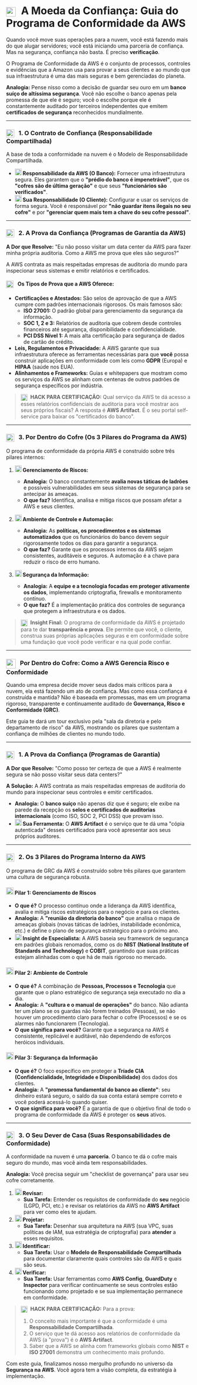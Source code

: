 # <img src="https://api.iconify.design/mdi/bank-check.svg?color=currentColor" width="26" style="vertical-align:middle; margin-right:8px;" /> A Moeda da Confiança: Guia do Programa de Conformidade da AWS

Quando você move suas operações para a nuvem, você está fazendo mais do que alugar servidores; você está iniciando uma parceria de confiança. Mas na segurança, confiança não basta. É preciso **verificação**.

O Programa de Conformidade da AWS é o conjunto de processos, controles e evidências que a Amazon usa para provar a seus clientes e ao mundo que sua infraestrutura é uma das mais seguras e bem gerenciadas do planeta.

**Analogia:** Pense nisso como a decisão de guardar seu ouro em um **banco suíço de altíssima segurança**. Você não escolhe o banco apenas pela promessa de que ele é seguro; você o escolhe porque ele é constantemente auditado por terceiros independentes que emitem **certificados de segurança** reconhecidos mundialmente.

---

### <img src="https://api.iconify.design/mdi/handshake-outline.svg?color=currentColor" width="22" style="vertical-align:middle; margin-right:8px;" /> 1. O Contrato de Confiança (Responsabilidade Compartilhada)

A base de toda a conformidade na nuvem é o Modelo de Responsabilidade Compartilhada.

* **<img src="https://api.iconify.design/logos/aws.svg?color=currentColor" width="18" /> Responsabilidade da AWS (O Banco):** Fornecer uma infraestrutura segura. Eles garantem que o **"prédio do banco é impenetrável"**, que os **"cofres são de última geração"** e que seus **"funcionários são verificados"**.
* **<img src="https://api.iconify.design/mdi/account-outline.svg?color=currentColor" width="18" /> Sua Responsabilidade (O Cliente):** Configurar e usar os serviços de forma segura. Você é responsável por **"não guardar itens ilegais no seu cofre"** e por **"gerenciar quem mais tem a chave do seu cofre pessoal"**.

---

### <img src="https://api.iconify.design/mdi/certificate-outline.svg?color=currentColor" width="22" style="vertical-align:middle; margin-right:8px;" /> 2. A Prova da Confiança (Programas de Garantia da AWS)

**A Dor que Resolve:** "Eu não posso visitar um data center da AWS para fazer minha própria auditoria. Como a AWS me prova que eles são seguros?"

A AWS contrata as mais respeitadas empresas de auditoria do mundo para inspecionar seus sistemas e emitir relatórios e certificados.

#### <img src="https://api.iconify.design/mdi/clipboard-list-outline.svg?color=currentColor" width="20" style="vertical-align:middle; margin-right:8px;" /> Os Tipos de Prova que a AWS Oferece:
* **Certificações e Atestados:** São selos de aprovação de que a AWS cumpre com padrões internacionais rigorosos. Os mais famosos são:
    * **ISO 27001:** O padrão global para gerenciamento da segurança da informação.
    * **SOC 1, 2 e 3:** Relatórios de auditoria que cobrem desde controles financeiros até segurança, disponibilidade e confidencialidade.
    * **PCI DSS Nível 1:** A mais alta certificação para segurança de dados de cartão de crédito.
* **Leis, Regulamentos e Privacidade:** A AWS garante que sua infraestrutura oferece as ferramentas necessárias para que **você** possa construir aplicações em conformidade com leis como **GDPR** (Europa) e **HIPAA** (saúde nos EUA).
* **Alinhamentos e Frameworks:** Guias e whitepapers que mostram como os serviços da AWS se alinham com centenas de outros padrões de segurança específicos por indústria.

> **<img src="https://api.iconify.design/logos/aws-artifact.svg?color=currentColor" width="18" style="vertical-align:middle; margin-right:5px;" /> HACK PARA CERTIFICAÇÃO:** Qual serviço da AWS te dá acesso a esses relatórios confidenciais de auditoria para você mostrar aos seus próprios fiscais? A resposta é **AWS Artifact**. É o seu portal self-service para baixar os "certificados do banco".

---

### <img src="https://api.iconify.design/mdi/cogs.svg?color=currentColor" width="22" style="vertical-align:middle; margin-right:8px;" /> 3. Por Dentro do Cofre (Os 3 Pilares do Programa da AWS)

O programa de conformidade da própria AWS é construído sobre três pilares internos:

1.  **<img src="https://api.iconify.design/mdi/chart-line.svg?color=currentColor" width="18" /> Gerenciamento de Riscos:**
    * **Analogia:** O banco constantemente **avalia novas táticas de ladrões** e possíveis vulnerabilidades em seus sistemas de segurança para se antecipar às ameaças.
    * **O que faz?** Identifica, analisa e mitiga riscos que possam afetar a AWS e seus clientes.

2.  **<img src="https://api.iconify.design/mdi/robot-industrial-outline.svg?color=currentColor" width="18" /> Ambiente de Controle e Automação:**
    * **Analogia:** As **políticas, os procedimentos e os sistemas automatizados** que os funcionários do banco devem seguir rigorosamente todos os dias para garantir a segurança.
    * **O que faz?** Garante que os processos internos da AWS sejam consistentes, auditáveis e seguros. A automação é a chave para reduzir o risco de erro humano.

3.  **<img src="https://api.iconify.design/mdi/information-outline.svg?color=currentColor" width="18" /> Segurança da Informação:**
    * **Analogia:** A **equipe e a tecnologia focadas em proteger ativamente os dados**, implementando criptografia, firewalls e monitoramento contínuo.
    * **O que faz?** É a implementação prática dos controles de segurança que protegem a infraestrutura e os dados.

> **<img src="https://api.iconify.design/mdi/star-four-points.svg?color=currentColor" width="18" style="vertical-align:middle; margin-right:5px;" /> Insight Final:** O programa de conformidade da AWS é projetado para te dar **transparência e prova**. Ele permite que você, o cliente, construa suas próprias aplicações seguras e em conformidade sobre uma fundação que você pode verificar e na qual pode confiar.


---

### <img src="https://api.iconify.design/mdi/bank-check.svg?color=currentColor" width="26" style="vertical-align:middle; margin-right:8px;" /> Por Dentro do Cofre: Como a AWS Gerencia Risco e Conformidade

Quando uma empresa decide mover seus dados mais críticos para a nuvem, ela está fazendo um ato de confiança. Mas como essa confiança é construída e mantida? Não é baseada em promessas, mas em um programa rigoroso, transparente e continuamente auditado de **Governança, Risco e Conformidade (GRC)**.

Este guia te dará um tour exclusivo pela "sala da diretoria e pelo departamento de risco" da AWS, mostrando os pilares que sustentam a confiança de milhões de clientes no mundo todo.

---

### <img src="https://api.iconify.design/mdi/file-certificate-outline.svg?color=currentColor" width="22" style="vertical-align:middle; margin-right:8px;" /> 1. A Prova da Confiança (Programas de Garantia)

**A Dor que Resolve:** "Como posso ter certeza de que a AWS é realmente segura se não posso visitar seus data centers?"

**A Solução:** A AWS contrata as mais respeitadas empresas de auditoria do mundo para inspecionar seus controles e emitir certificados.
* **Analogia:** O **banco suíço** não apenas diz que é seguro; ele exibe na parede da recepção os **selos e certificados de auditorias internacionais** (como ISO, SOC 2, PCI DSS) que provam isso.
* **<img src="https://api.iconify.design/logos/aws-artifact.svg?color=currentColor" width="18" /> Sua Ferramenta:** O **AWS Artifact** é o serviço que te dá uma "cópia autenticada" desses certificados para você apresentar aos seus próprios auditores.

---

### <img src="https://api.iconify.design/mdi/cogs.svg?color=currentColor" width="22" style="vertical-align:middle; margin-right:8px;" /> 2. Os 3 Pilares do Programa Interno da AWS

O programa de GRC da AWS é construído sobre três pilares que garantem uma cultura de segurança robusta.

#### <img src="https://api.iconify.design/mdi/chart-line.svg?color=currentColor" width="20" /> Pilar 1: Gerenciamento de Riscos
* **O que é?** O processo contínuo onde a liderança da AWS identifica, avalia e mitiga riscos estratégicos para o negócio e para os clientes.
* **Analogia:** A **"reunião da diretoria do banco"** que analisa o mapa de ameaças globais (novas táticas de ladrões, instabilidade econômica, etc.) e define o plano de segurança estratégico para o próximo ano.
* **<img src="https://api.iconify.design/mdi/lightbulb-on-outline.svg?color=currentColor" width="18" /> Insight de Especialista:** A AWS baseia seu framework de segurança em padrões globais renomados, como os do **NIST (National Institute of Standards and Technology)** e **COBIT**, garantindo que suas práticas estejam alinhadas com o que há de mais rigoroso no mercado.

#### <img src="https://api.iconify.design/mdi/account-group-outline.svg?color=currentColor" width="20" /> Pilar 2: Ambiente de Controle
* **O que é?** A combinação de **Pessoas, Processos e Tecnologia** que garante que o plano estratégico de segurança seja executado no dia a dia.
* **Analogia:** A **"cultura e o manual de operações"** do banco. Não adianta ter um plano se os guardas não forem treinados (Pessoas), se não houver um procedimento claro para fechar o cofre (Processos) e se os alarmes não funcionarem (Tecnologia).
* **O que significa para você?** Garante que a segurança na AWS é consistente, replicável e auditável, não dependendo de esforços heróicos individuais.

#### <img src="https://api.iconify.design/mdi/information-outline.svg?color=currentColor" width="20" /> Pilar 3: Segurança da Informação
* **O que é?** O foco específico em proteger a **Tríade CIA (Confidencialidade, Integridade e Disponibilidade)** dos dados dos clientes.
* **Analogia:** A **"promessa fundamental do banco ao cliente"**: seu dinheiro estará seguro, o saldo da sua conta estará sempre correto e você poderá acessá-lo quando quiser.
* **O que significa para você?** É a garantia de que o objetivo final de todo o programa de conformidade da AWS é proteger os **seus** ativos.

---

### <img src="https://api.iconify.design/mdi/account-hard-hat.svg?color=currentColor" width="22" style="vertical-align:middle; margin-right:8px;" /> 3. O Seu Dever de Casa (Suas Responsabilidades de Conformidade)

A conformidade na nuvem é uma **parceria**. O banco te dá o cofre mais seguro do mundo, mas você ainda tem responsabilidades.

**Analogia:** Você precisa seguir um "checklist de governança" para usar seu cofre corretamente.

1.  **<img src="https://api.iconify.design/mdi/clipboard-text-search-outline.svg?color=currentColor" width="18" /> Revisar:**
    * **Sua Tarefa:** Entender os requisitos de conformidade do **seu** negócio (LGPD, PCI, etc.) e revisar os relatórios da AWS no **AWS Artifact** para ver como eles te ajudam.
2.  **<img src="https://api.iconify.design/mdi/floor-plan.svg?color=currentColor" width="18" /> Projetar:**
    * **Sua Tarefa:** Desenhar sua arquitetura na AWS (sua VPC, suas políticas de IAM, sua estratégia de criptografia) para **atender** a esses requisitos.
3.  **<img src="https://api.iconify.design/mdi/handshake-outline.svg?color=currentColor" width="18" /> Identificar:**
    * **Sua Tarefa:** Usar o **Modelo de Responsabilidade Compartilhada** para documentar claramente quais controles são da AWS e quais são seus.
4.  **<img src="https://api.iconify.design/mdi/check-all.svg?color=currentColor" width="18" /> Verificar:**
    * **Sua Tarefa:** Usar ferramentas como **AWS Config**, **GuardDuty** e **Inspector** para verificar continuamente se seus controles estão funcionando como projetado e se sua implementação permanece em conformidade.

> **<img src="https://api.iconify.design/mdi/star-four-points.svg?color=currentColor" width="18" style="vertical-align:middle; margin-right:5px;" /> HACK PARA CERTIFICAÇÃO:** Para a prova:
> 1.  O conceito mais importante é que a conformidade é uma **Responsabilidade Compartilhada**.
> 2.  O serviço que te dá acesso aos relatórios de conformidade da AWS (a "prova") é o **AWS Artifact**.
> 3.  Saber que a AWS se alinha com frameworks globais como **NIST** e **ISO 27001** demonstra um conhecimento mais profundo.

Com este guia, finalizamos nosso mergulho profundo no universo da **Segurança na AWS**. Você agora tem a visão completa, da estratégia à implementação.
